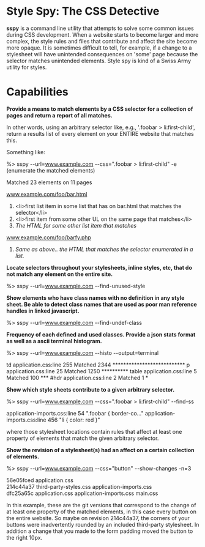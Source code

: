Style Spy: The CSS Detective
============================

**sspy** is a command line utility that attempts to solve some common issues during CSS development.  When a website starts to become larger and more complex, the style rules and files that contribute and affect the site become more opaque.  It is sometimes difficult to tell, for example, if a change to a stylesheet will have unintended consequences on 'some' page because the selector matches unintended elements.  Style spy is kind of a Swiss Army utility for styles.

Capabilities
============

**Provide a means to match elements by a CSS selector for a collection of pages and return a report of all matches.**

In other words, using an arbitrary selector like, e.g., '.foobar > li:first-child', return a results list of every element on your ENTIRE website that matches this.

Something like:

%> sspy --url=www.example.com --css=".foobar > li:first-child" -e (enumerate the matched elements)

Matched 23 elements on 11 pages

www.example.com/foo/bar.html

1.  &lt;li&gt;first list item in some list that has on bar.html that matches the selector&lt;/li&gt;
2.  &lt;li&gt;first item from some other UL on the same page that matches&lt;/li&gt;
3. *The HTML for some other list item that matches*

www.example.com/foo/barfy.php

1. *Same as above.. the HTML that matches the selector enumerated in a list.*

**Locate selectors throughout your stylesheets, inline styles, etc, that do not match any element on the entire site.**

%> sspy --url=www.example.com --find-unused-style

**Show elements who have class names with no definition in any style sheet.  Be able to detect class names that are used as poor man reference handles in linked javascript.**

%> sspy --url=www.example.com --find-undef-class

**Frequency of each defined and used classes.  Provide a json stats format as well as a ascii terminal histogram.**

%> sspy --url=www.example.com --histo --output=terminal

td     application.css:line 255  Matched 2344 ***************************
p      application.css:line 25   Matched 1250 **********
table  application.css:line 5    Matched  100 ***
#hdr   application.css:line 2    Matched    1 *

**Show which style sheets contribute to a given arbitrary selector.**

%> sspy --url=www.example.com --css=".foobar > li:first-child" --find-ss

application-imports.css:line 54  ".foobar { border-co..."
application-imports.css:line 456 "li { color: red }"

where those stylesheet locations contain rules that affect at least one property of elements that match the given arbitrary selector.

**Show the revision of a stylesheet(s) had an affect on a certain collection of elements.**

%> sspy --url=www.example.com --css="button" --show-changes -n=3

56e05fced application.css  
214c44a37 third-party-styles.css application-imports.css  
dfc25a65c application.css application-imports.css main.css

In this example, these are the git versions that correspond to the change of at least one property of the matched elements, in this case every button on the entire website.  So maybe on revision 214c44a37, the corners of your buttons were inadvertently rounded by an included third-party stylesheet.  In addition a change that you made to the form padding moved the button to the right 10px.

